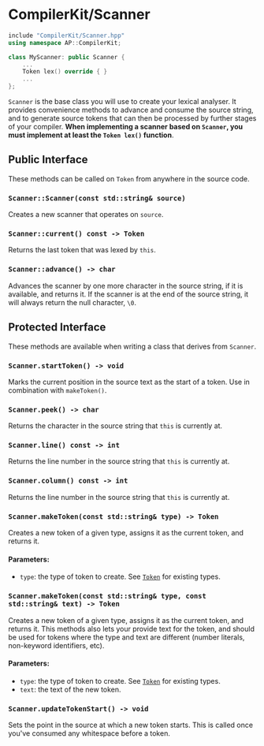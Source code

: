 #  CompilerKit/Scanner

```c++
include "CompilerKit/Scanner.hpp"
using namespace AP::CompilerKit;

class MyScanner: public Scanner {
    ...
    Token lex() override { }
    ...
};
```

`Scanner` is the base class you will use to create your lexical analyser. It provides convenience
methods to advance and consume the source string, and to generate source tokens that can then be
processed by further stages of your compiler. **When implementing a scanner based on `Scanner`, you
must implement at least the `Token lex()` function**.

## Public Interface

These methods can be called on `Token` from anywhere in the source code.

### `Scanner::Scanner(const std::string& source)`

Creates a new scanner that operates on `source`.

### `Scanner::current() const -> Token`

Returns the last token that was lexed by `this`.

### `Scanner::advance() -> char`

Advances the scanner by one more character in the source string, if it is available,
and returns it. If the scanner is at the end of the source string, it will always return the
null character, `\0`.

## Protected Interface

These methods are available when writing a class that derives from `Scanner`.


### `Scanner.startToken() -> void`

Marks the current position in the source text as the start of a token. Use in combination with
`makeToken()`.

### `Scanner.peek() -> char`

Returns the character in the source string that `this` is currently at.

### `Scanner.line() const -> int`

Returns the line number in the source string that `this` is currently at.

### `Scanner.column() const -> int`

Returns the line number in the source string that `this` is currently at.

### `Scanner.makeToken(const std::string& type) -> Token`

Creates a new token of a given type, assigns it as the current token, and returns it.

#### Parameters:
 - `type`: the type of token to create. See [`Token`](token.html) for existing types.

### `Scanner.makeToken(const std::string& type, const std::string& text) -> Token`

Creates a new token of a given type, assigns it as the current token, and returns it. This
methods also lets your provide text for the token, and should be used for tokens where the type
and text are different (number literals, non-keyword identifiers, etc).

#### Parameters:
 - `type`: the type of token to create. See [`Token`](token.html) for existing types.
 - `text`: the text of the new token.

### `Scanner.updateTokenStart() -> void`

Sets the point in the source at which a new token starts. This is called once you've consumed
any whitespace before a token.
